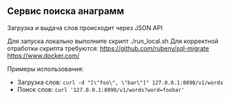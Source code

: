 ## Сервис поиска анаграмм

Загрузка и выдача слов происходит через JSON API

Для запуска локально выполните скрипт ./run_local.sh
Для корректной отработки скрипта требуются:
https://github.com/rubenv/sql-migrate
https://www.docker.com/

Примеры использования:
* Загрузка слов: `curl -d "[\"foo\", \"bar\"]" 127.0.0.1:8090/v1/words`
* Поиск слов: `curl '127.0.0.1:8090/v1/words?word=foobar'`
